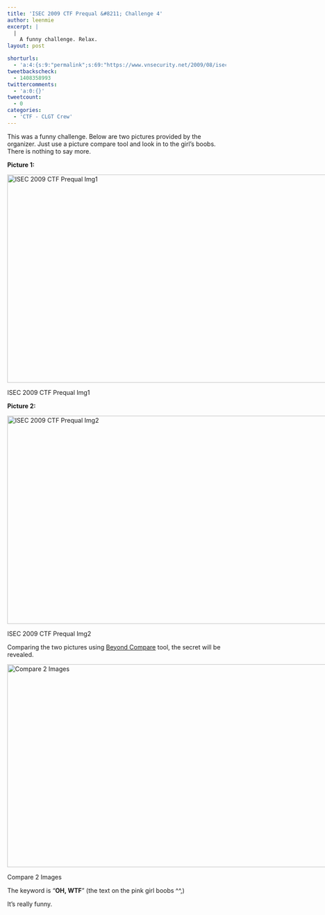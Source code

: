 ```yaml
---
title: 'ISEC 2009 CTF Prequal &#8211; Challenge 4'
author: leenmie
excerpt: |
  |
    A funny challenge. Relax.
layout: post

shorturls:
  - 'a:4:{s:9:"permalink";s:69:"https://www.vnsecurity.net/2009/08/isec-2009-ctf-prequal-challenge-4/";s:7:"tinyurl";s:26:"http://tinyurl.com/ydvt65m";s:4:"isgd";s:18:"http://is.gd/aOt9H";s:5:"bitly";s:20:"http://bit.ly/6kOHKR";}'
tweetbackscheck:
  - 1408358993
twittercomments:
  - 'a:0:{}'
tweetcount:
  - 0
categories:
  - 'CTF - CLGT Crew'
---
```

This was a funny challenge. Below are two pictures provided by the organizer. Just use a picture compare tool and look in to the girl&#8217;s boobs. There is nothing to say more.

**Picture 1:**

<div id="attachment_400" style="width: 778px" class="wp-caption alignnone">
  <img class="size-full wp-image-400" src="http://www.vnsecurity.net/wp/storage/uploads/2009/12/9girl1.jpeg" alt="ISEC 2009 CTF Prequal Img1" width="768" height="479" /><p class="wp-caption-text">
    ISEC 2009 CTF Prequal Img1
  </p>
</div>

**Picture 2:**

<div id="attachment_401" style="width: 778px" class="wp-caption alignnone">
  <img class="size-full wp-image-401" src="http://www.vnsecurity.net/wp/storage/uploads/2009/12/9girl2.jpeg" alt="ISEC 2009 CTF Prequal Img2" width="768" height="479" /><p class="wp-caption-text">
    ISEC 2009 CTF Prequal Img2
  </p>
</div>

Comparing the two pictures using [Beyond Compare][1] tool, the secret will be revealed.

<div id="attachment_402" style="width: 778px" class="wp-caption alignnone">
  <img class="size-full wp-image-402" src="http://www.vnsecurity.net/wp/storage/uploads/2009/12/9girl_compare.png" alt="Compare 2 Images" width="768" height="467" /><p class="wp-caption-text">
    Compare 2 Images
  </p>
</div>

The keyword is &#8220;**OH, WTF**&#8221; (the text on the pink girl boobs ^^,)

It&#8217;s really funny.

 [1]: http://www.scootersoftware.com